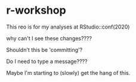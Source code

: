 # r-workshop
This reo is for my analyses at RStudio::conf(2020)

why can't I see these changes????

Shouldn't this be 'committing'?

Do I need to type a message????

Maybe I'm starting to (slowly) get the hang of this.
